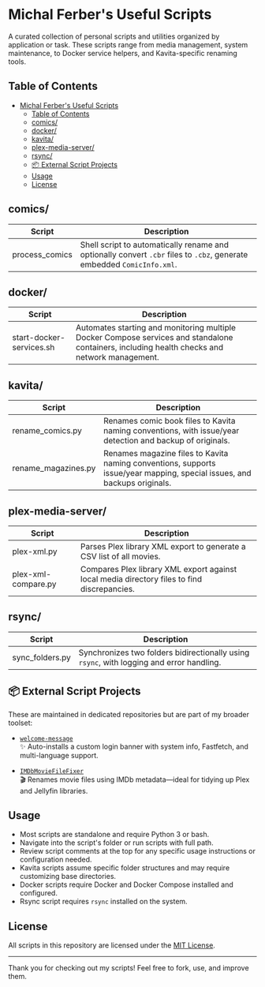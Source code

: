 # Michal Ferber's Useful Scripts

A curated collection of personal scripts and utilities organized by application or task. These scripts range from media management, system maintenance, to Docker service helpers, and Kavita-specific renaming tools.

## Table of Contents

- [Michal Ferber's Useful Scripts](#michal-ferbers-useful-scripts)
  - [Table of Contents](#table-of-contents)
  - [comics/](#comics)
  - [docker/](#docker)
  - [kavita/](#kavita)
  - [plex-media-server/](#plex-media-server)
  - [rsync/](#rsync)
  - [📦 External Script Projects](#-external-script-projects)
  - [Usage](#usage)
  - [License](#license)

## comics/

| Script               | Description                                               |
|----------------------|-----------------------------------------------------------|
| process_comics | Shell script to automatically rename and optionally convert `.cbr` files to `.cbz`, generate embedded `ComicInfo.xml`. |

## docker/

| Script               | Description                                               |
|----------------------|-----------------------------------------------------------|
| start-docker-services.sh | Automates starting and monitoring multiple Docker Compose services and standalone containers, including health checks and network management. |

## kavita/

| Script               | Description                                               |
|----------------------|-----------------------------------------------------------|
| rename_comics.py     | Renames comic book files to Kavita naming conventions, with issue/year detection and backup of originals. |
| rename_magazines.py  | Renames magazine files to Kavita naming conventions, supports issue/year mapping, special issues, and backups originals. |

## plex-media-server/

| Script               | Description                                                             |
|----------------------|-------------------------------------------------------------------------|
| plex-xml.py          | Parses Plex library XML export to generate a CSV list of all movies.    |
| plex-xml-compare.py  | Compares Plex library XML export against local media directory files to find discrepancies. |

## rsync/

| Script               | Description                                               |
|----------------------|-----------------------------------------------------------|
| sync_folders.py      | Synchronizes two folders bidirectionally using `rsync`, with logging and error handling. |

## 📦 External Script Projects

These are maintained in dedicated repositories but are part of my broader toolset:

- [`welcome-message`](https://github.com/MichalAFerber/welcome-message)  
  ✨ Auto-installs a custom login banner with system info, Fastfetch, and multi-language support.

- [`IMDbMovieFileFixer`](https://github.com/MichalAFerber/IMDbMovieFileFixer)  
  🎬 Renames movie files using IMDb metadata—ideal for tidying up Plex and Jellyfin libraries.

## Usage

- Most scripts are standalone and require Python 3 or bash.
- Navigate into the script's folder or run scripts with full path.
- Review script comments at the top for any specific usage instructions or configuration needed.
- Kavita scripts assume specific folder structures and may require customizing base directories.
- Docker scripts require Docker and Docker Compose installed and configured.
- Rsync script requires `rsync` installed on the system.

## License

All scripts in this repository are licensed under the [MIT License](LICENSE).

---

Thank you for checking out my scripts! Feel free to fork, use, and improve them.
